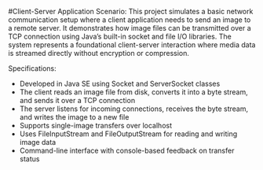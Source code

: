 #Client-Server Application
Scenario: This project simulates a basic network communication setup where a client application needs to send an image to a remote server. It demonstrates how image files can be transmitted over a TCP connection using Java’s built-in socket and file I/O libraries. The system represents a foundational client-server interaction where media data is streamed directly without encryption or compression.

Specifications:
- Developed in Java SE using Socket and ServerSocket classes
- The client reads an image file from disk, converts it into a byte stream, and sends it over a TCP connection
- The server listens for incoming connections, receives the byte stream, and writes the image to a new file
- Supports single-image transfers over localhost
- Uses FileInputStream and FileOutputStream for reading and writing image data
- Command-line interface with console-based feedback on transfer status
